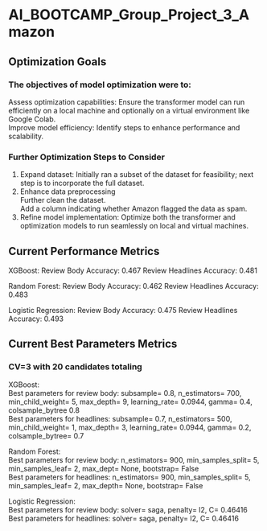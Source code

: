 # AI_BOOTCAMP_Group_Project_3_Amazon

## Optimization Goals

### The objectives of model optimization were to: <br> 
Assess optimization capabilities: Ensure the transformer model can run efficiently on a local machine and optionally on a virtual environment like Google Colab.<br> 
Improve model efficiency: Identify steps to enhance performance and scalability.<br> 

### Further Optimization Steps to Consider
1) Expand dataset: Initially ran a subset of the dataset for feasibility; next step is to incorporate the full dataset. <br> 
2) Enhance data preprocessing <br> 
Further clean the dataset. <br> 
Add a column indicating whether Amazon flagged the data as spam. <br> 
3) Refine model implementation: Optimize both the transformer and optimization models to run seamlessly on local and virtual machines.

## Current Performance Metrics
XGBoost:
Review Body Accuracy: 0.467
Review Headlines Accuracy: 0.481

Random Forest:
Review Body Accuracy: 0.462
Review Headlines Accuracy: 0.483

Logistic Regression:
Review Body Accuracy: 0.475
Review Headlines Accuracy: 0.493

## Current Best Parameters Metrics 
### CV=3 with 20 candidates totaling  
XGBoost: <br>
Best parameters for review body: subsample= 0.8, n_estimators= 700, min_child_weight= 5, max_depth= 9, learning_rate= 0.0944, gamma= 0.4, colsample_bytree 0.8 <br>
Best parameters for headlines: subsample= 0.7, n_estimators= 500, min_child_weight= 1, max_depth= 3, learning_rate= 0.0944, gamma= 0.2, colsample_bytree= 0.7 <br>

Random Forest: <br>
Best parameters for review body: n_estimators= 900, min_samples_split= 5, min_samples_leaf= 2, max_dept= None, bootstrap= False <br>
Best parameters for headlines: n_estimators= 900, min_samples_split= 5, min_samples_leaf= 2, max_depth= None, bootstrap= False <br>

Logistic Regression: <br>
Best parameters for review body: solver= saga, penalty= l2, C= 0.46416 <br>
Best parameters for headlines: solver= saga, penalty= l2, C= 0.46416 <br>
